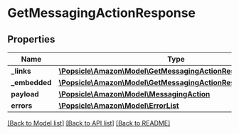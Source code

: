 # GetMessagingActionResponse

## Properties
Name | Type | Description | Notes
------------ | ------------- | ------------- | -------------
**_links** | [**\Popsicle\Amazon\Model\GetMessagingActionResponseLinks**](GetMessagingActionResponseLinks.md) |  | [optional] 
**_embedded** | [**\Popsicle\Amazon\Model\GetMessagingActionResponseEmbedded**](GetMessagingActionResponseEmbedded.md) |  | [optional] 
**payload** | [**\Popsicle\Amazon\Model\MessagingAction**](MessagingAction.md) |  | [optional] 
**errors** | [**\Popsicle\Amazon\Model\ErrorList**](ErrorList.md) |  | [optional] 

[[Back to Model list]](../../README.md#documentation-for-models) [[Back to API list]](../../README.md#documentation-for-api-endpoints) [[Back to README]](../../README.md)

